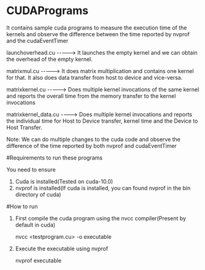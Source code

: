 # CUDAPrograms
It contains sample cuda programs to measure the execution time of the kernels and observe the difference between the time reported by nvprof and the cudaEventTimer

launchoverhead.cu  -----> It launches the empty kernel and we can obtain the overhead of the empty kernel.

matrixmul.cu -----> It does matrix multiplication and contains one kernel for that. It also does data transfer from host to device and vice-versa.

matrixkernel.cu -----> Does multiple kernel invocations of the same kernel and reports the overall time from the memory transfer to the kernel invocations

matrixkernel_data.cu ----> Does multiple kernel invocations and reports the individual time for Host to Device transfer, kernel time and the Device to Host Transfer.

Note: We can do multiple changes to the cuda code and observe the difference of the time reported by both nvprof and cudaEventTimer


#Requirements to run these programs

You need to ensure
1. Cuda is installed(Tested on cuda-10.0)
2. nvprof is installed(If cuda is installed, you can found nvprof in the bin directory of cuda)


#How to run

1. First compile the cuda program using the nvcc compiler(Present by default in cuda)

   nvcc <testprogram.cu> -o executable
  
2. Execute the executable using nvprof
   
   nvprof executable
  

